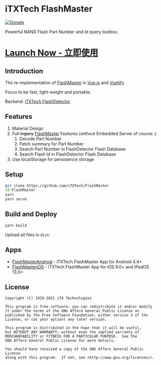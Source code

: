 # iTXTech FlashMaster

[![Donate](https://img.shields.io/badge/alipay-donate-yellow.svg)](https://qr.alipay.com/FKX04751EZDP0SQ0BOT137)

Powerful NAND Flash Part Number and Id query toolbox.

# [Launch Now - 立即使用](https://flashm.cf)

## Introduction

The re-implementation of [FlashMaster](https://github.com/PeratX/FlashMaster) in [Vue.js](https://vuejs.org/) and [Vuetify](https://vuetifyjs.com/).

Focus to be fast, light-weight and portable.

Backend: [iTXTech FlashDetector](https://github.com/iTXTech/FlashDetector)

## Features

1. Material Design
1. Full ~~legacy~~ [FlashMaster](https://github.com/PeratX/FlashMaster) Features (without Embedded Server of course :)
   1. Decode Part Number
   1. Fetch summary for Part Number
   1. Search Part Number in FlashDetector Flash Database
   1. Search Flash Id in FlashDetector Flash Database
1. Use localStorage for persistence storage

## Setup

```bash
git clone https://github.com/iTXTech/FlashMaster
cd FlashMaster
yarn
yarn serve
```

## Build and Deploy

```bash
yarn build
```

Upload all files in `dist`.

## Apps

* [FlashMasterAndroid](https://github.com/iTXTech/FlashMasterAndroid) - iTXTech FlashMaster App for Android 4.4+ 
* [FlashMasteriOS](https://github.com/iTXTech/FlashMasteriOS) - iTXTech FlashMaster App for iOS 9.0+ and iPadOS 13.0+

## License

    Copyright (C) 2019-2021 iTX Technologies
    
    This program is free software: you can redistribute it and/or modify
    it under the terms of the GNU Affero General Public License as
    published by the Free Software Foundation, either version 3 of the
    License, or (at your option) any later version.

    This program is distributed in the hope that it will be useful,
    but WITHOUT ANY WARRANTY; without even the implied warranty of
    MERCHANTABILITY or FITNESS FOR A PARTICULAR PURPOSE.  See the
    GNU Affero General Public License for more details.

    You should have received a copy of the GNU Affero General Public License
    along with this program.  If not, see <http://www.gnu.org/licenses/>.
